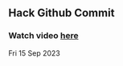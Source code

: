 
 ## Hack Github Commit 
 ### Watch video <a href="https://www.youtube.com">here</a> 
 Fri 15 Sep 2023 
